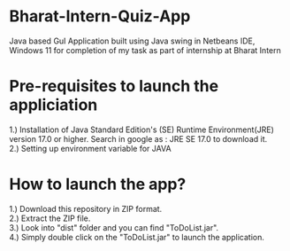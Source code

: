 # Bharat-Intern-Quiz-App

Java based GuI Application built using Java swing in Netbeans IDE, Windows 11 for completion of my task as part of internship at Bharat Intern

# Pre-requisites to launch the appliciation

1.) Installation of Java Standard Edition's (SE) Runtime Environment(JRE) version 17.0 or higher. Search in google as : JRE SE 17.0 to download it. <br>
2.) Setting up environment variable for JAVA

# How to launch the app?

1.) Download this repository in ZIP format. <br>
2.) Extract the ZIP file. <br>
3.) Look into "dist" folder and you can find "ToDoList.jar". <br>
4.) Simply double click on the "ToDoList.jar" to launch the application.

